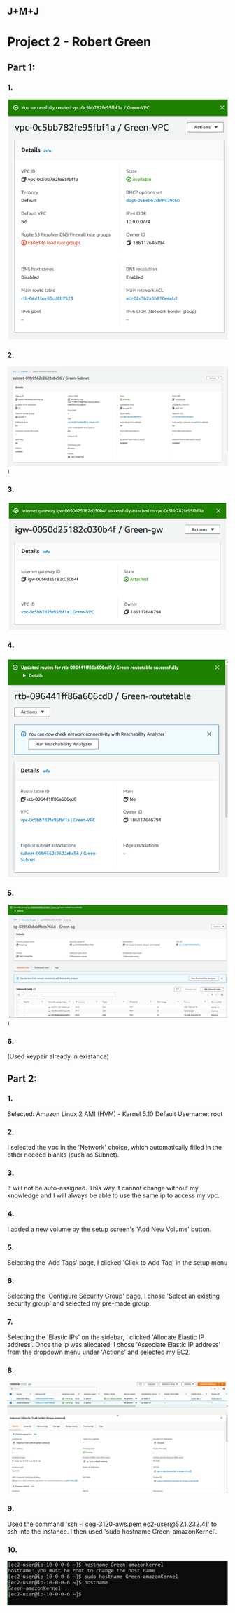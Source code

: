 ## J+M+J

# Project 2 - Robert Green

## Part 1:

### 1.

![VPC pic](./pictures/vpc-screenshot.PNG)

### 2.

![subnet pic](./pictures/subnet-screenshot.PNG))

### 3.

![gateway pic](./pictures/gw-screenshot.PNG)

### 4.

![route table pic](./pictures/routetable-screenshot.PNG)

### 5.

![security group pic](./pictures/securityGroup-screenshot.PNG))

### 6. 
(Used keypair already in existance)


## Part 2:

### 1. 
Selected: Amazon Linux 2 AMI (HVM) - Kernel 5.10
	Default Username: root

### 2. 
I selected the vpc in the 'Network' choice, which automatically filled in the other needed blanks (such as Subnet).

### 3. 
It will not be auto-assigned. This way it cannot change without my knowledge and I will always be able to use the same ip to access my vpc.

### 4. 
I added a new volume by the setup screen's 'Add New Volume' button.

### 5. 
Selecting the 'Add Tags' page, I clicked 'Click to Add Tag' in the setup menu

### 6. 
Selecting the 'Configure Security Group' page, I chose 'Select an existing security group' and selected my pre-made group.

### 7. 
Selecting the 'Elastic IPs' on the sidebar, I clicked 'Allocate Elastic IP address'. Once the ip was allocated, I chose 'Associate Elastic IP address' from the dropdown menu under 'Actions' and selected my EC2.

### 8. 
![instance pic](./pictures/instanceDetails-screenshot.PNG)

### 9. 
Used the command 'ssh -i ceg-3120-aws.pem ec2-user@52.1.232.41' to ssh into the instance. I then used 'sudo hostname Green-amazonKernel'.

### 10. 
![ssh'ed in pic](./pictures/Connection-screenshot.PNG)
